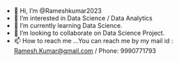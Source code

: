- 👋 Hi, I’m @Rameshkumar2023
- 👀 I’m interested in Data Science / Data Analytics 
- 🌱 I’m currently learning Data Science.
- 💞️ I’m looking to collaborate on Data Science Project.
- 📫 How to reach me ...You can reach me by my mail id : Ramesh.Kumar@gmail.com / Phone: 9990771793

<!---
Rameshkumar2023/Rameshkumar2023 is a ✨ special ✨ repository because its `README.md` (this file) appears on your GitHub profile.
You can click the Preview link to take a look at your changes.
--->

